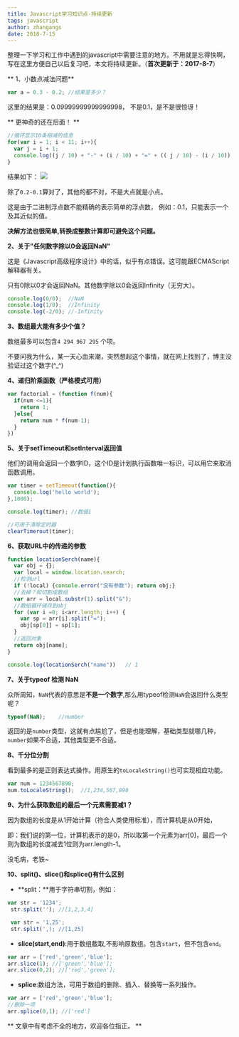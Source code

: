 ```yaml
---
title: Javascript学习知识点-持续更新
tags: javascript
author: zhangangs
date: 2018-7-15
---
```


整理一下学习和工作中遇到的javascript中需要注意的地方。不用就是忘得快啊，写在这里方便自己以后复习吧，本文将持续更新。（**首次更新于：2017-8-7**）

** 1、小数点减法问题**

``` js
var a = 0.3 - 0.2; //结果是多少？
```

这里的结果是：0.09999999999999998， 不是0.1，是不是很惊讶！

** 更神奇的还在后面！ **
``` js
//循环显示10条相减的信息
for(var i = 1; i < 11; i++){
  var j = i + 1;
  console.log((j / 10) + "-" + (i / 10) + "=" + (( j / 10) - (i / 10)), i);
}
```
结果如下：
![](http://oxi2boc62.bkt.clouddn.com/8-7-1.jpg)

除了` 0.2-0.1 `算对了，其他的都不对，不是大点就是小点。

这是由于二进制浮点数不能精确的表示简单的浮点数， 例如：0.1，只能表示一个及其近似的值。

**决解方法也很简单,转换成整数计算即可避免这个问题。**

**2、关于"任何数字除以0会返回NaN"**

这是《Javascript高级程序设计》中的话，似乎有点错误。这可能跟ECMAScript解释器有关。

只有0除以0才会返回NaN。其他数字除以0会返回Infinity（无穷大）。
``` js
console.log(0/0);  //NaN
console.log(1/0);  //Infinity
console.log(-2/0); //-Infinity
```

**3、数组最大能有多少个值？**

数组最多可以包含`4 294 967 295` 个项。

不要问我为什么，某一天心血来潮，突然想起这个事情，就在网上找到了，博主没验证过这个数字(^_^)

**4、递归阶乘函数（严格模式可用）**
``` js
var factorial = (function f(num){
  if(num <=1){
    return 1;
  }else{
    return num * f(num-1);
  }
})
```

**5、关于setTimeout和setInterval返回值**

他们的调用会返回一个数字ID，这个ID是计划执行函数唯一标识，可以用它来取消函数调用。
``` js
var timer = setTimeout(function(){
  console.log('hello world');
},1000);

console.log(timer); //数值1

//可用于清除定时器
clearTimerout(timer);
```

**6、获取URL中的传递的参数**
``` js
function locationSerch(name){
  var obj = {};
  var local = window.location.search;
  //检测url
  if (!local) {console.error("没有参数"); return obj;}
  //去掉？和切割成数组
  var arr = local.substr(1).split("&");
  //数组循环储存到obj
  for (var i =0; i<arr.length; i++) {
    var sp = arr[i].split("=");
    obj[sp[0]] = sp[1];
  }
  //返回对象
  return obj[name];
}

console.log(locationSerch("name"))   // 1
```

**7、关于typeof 检测 NaN**

众所周知，`NaN`代表的意思是**不是一个数字**,那么用typeof检测`NaN`会返回什么类型呢？

``` js
typeof(NaN);    //number

```
返回的是`number`类型，这就有点尴尬了，但是也能理解，基础类型就哪几种，`number`如果不合适，其他类型更不合适。

**8、千分位分割**

看到最多的是正则表达式操作。用原生的`toLocaleString()`也可实现相应功能。

```js
var num = 1234567890;
num.toLocaleString();  //1,234,567,890
```

**9、为什么获取数组的最后一个元素需要减1？**

因为数组的长度是从1开始计算（符合人类使用标准），而计算机是从0开始，

即：我们说的第一位，计算机表示的是0，所以取第一个元素为arr[0]，最后一个则为数组的长度减去1位则为arr.length-1。

没毛病，老铁~

**10、split()、slice()和splice()有什么区别**

- **split：**用于字符串切割，例如：
``` js
var str = '1234';
 str.split(''); //[1,2,3,4]

 var str = '1,25';
 str.split(',); //[1,25]
```
- **slice(start,end)**:用于数组截取,不影响原数组。包含`start`，但不包含`end`。
```js
var arr = ['red','green','blue'];
arr.slice(1); //['green','blue'];
arr.slice(0,2); //['red','green'];
```
- **splice**:数组方法，可用于数组的删除、插入、替换等一系列操作。
```js
var arr = ['red','green','blue'];
//删除一项
arr.splice(0,1); //['red']
```

** 文章中有考虑不全的地方，欢迎各位指正。 **


